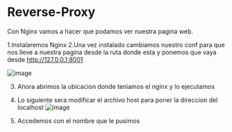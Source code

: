 # Reverse-Proxy

Con Nginx vamos a hacer que podamos ver nuestra pagina web.

  1.Instalaremos Nginx
  2.Una vez instalado cambiamos nuestro conf para que nos lleve a nuestra pagina desde la ruta donde esta y ponemos que vaya desde http://127.0.0.1:8001

  ![image](https://github.com/fmartingv/Reverse-Proxy/assets/120713266/3f5a4d8a-7960-4bdf-9f3e-05bb0e39d313)

  3. Ahora abrimos la ubicacion donde teniamos el nginx y lo ejecutamos
  4. Lo siguiente sera modificar el archivo host para poner la direccion del localhost
     ![image](https://github.com/fmartingv/Reverse-Proxy/assets/120713266/9a7307e5-0e6e-48f6-95b3-22284e7aefaa)

  5. Accedemos con el nombre que le pusimos
